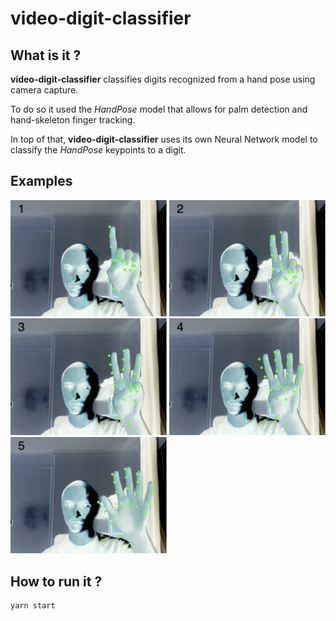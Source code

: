 # video-digit-classifier

## What is it ?

**video-digit-classifier** classifies digits recognized from a hand pose using camera capture.

To do so it used the *HandPose* model that allows for palm detection and hand-skeleton finger tracking.

In top of that, **video-digit-classifier** uses its own Neural Network model to classify the *HandPose* keypoints to a digit.

## Examples

<div style="flex-direction=row">
    <img src="https://github.com/Zuldruck/video-digit-classifier/blob/main/img/one.png?raw=true" width=250 />
    <img src="https://github.com/Zuldruck/video-digit-classifier/blob/main/img/two.png?raw=true" width=250 />
    <img src="https://github.com/Zuldruck/video-digit-classifier/blob/main/img/three.png?raw=true" width=250 />
    <img src="https://github.com/Zuldruck/video-digit-classifier/blob/main/img/four.png?raw=true" width=250 />
    <img src="https://github.com/Zuldruck/video-digit-classifier/blob/main/img/five.png?raw=true" width=250 />
</div>

## How to run it ?

    yarn start

